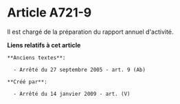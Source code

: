 # Article A721-9

Il est chargé de la préparation du rapport annuel d'activité.

**Liens relatifs à cet article**

	**Anciens textes**:

	  - Arrêté du 27 septembre 2005 - art. 9 (Ab)

	**Créé par**:

	  - Arrêté du 14 janvier 2009 - art. (V)
